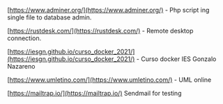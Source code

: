 
[https://www.adminer.org/](https://www.adminer.org/) - Php script ing single file to database admin.

[https://rustdesk.com/](https://rustdesk.com/) - Remote desktop connection.

[https://iesgn.github.io/curso_docker_2021/](https://iesgn.github.io/curso_docker_2021/) - Curso docker IES Gonzalo Nazareno

[https://www.umletino.com/](https://www.umletino.com/) - UML online

[https://mailtrap.io/](https://mailtrap.io/) Sendmail for testing
